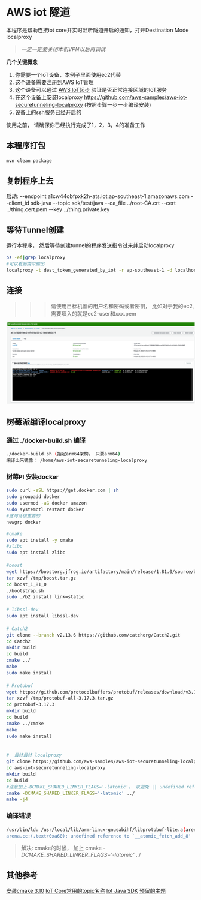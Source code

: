 # AWS iot 隧道

本程序是帮助连接iot core并实时监听隧道开启的通知，打开Destination Mode localproxy

>  _一定一定要关闭本机VPN以后再调试_


**几个关键概念**
1. 你需要一个IoT设备，本例子里面使用ec2代替
2. 这个设备需要注册到AWS IoT管理
3. 这个设备可以通过 [AWS IoT起步](https://docs.aws.amazon.com/zh_cn/iot/latest/developerguide/iot-quick-start.html) 验证是否正常连接区域的IoT服务
4. 在这个设备上安装localproxy https://github.com/aws-samples/aws-iot-securetunneling-localproxy (按照步骤一步一步编译安装)
5. 设备上的ssh服务已经开启的

使用之前， 请确保你已经执行完成了1，2，3，4的准备工作


## 本程序打包

```bash
mvn clean package
```


## 复制程序上去

启动:
--endpoint a1cw44obfpxk2h-ats.iot.ap-southeast-1.amazonaws.com --client_id sdk-java --topic sdk/test/java --ca_file ../root-CA.crt --cert ../thing.cert.pem --key ../thing.private.key

## 等待Tunnel创建

运行本程序， 然后等待创建tunnel的程序发送指令过来并启动localproxy

```bash
ps -ef|grep localproxy
#可以看到类似输出
localproxy -t dest_token_generated_by_iot -r ap-southeast-1 -d localhost:22

```

## 连接

>>> 请使用目标机器的用户名和密码或者密钥， 比如对于我的ec2, 需要填入的就是ec2-user和xxx.pem

![img](img.png)


## 树莓派编译localproxy

### 通过 ./docker-build.sh 编译

```bash
./docker-build.sh (指定arm64架构， 只要arm64)
编译出来镜像： /home/aws-iot-securetunneling-localproxy


```

### 树莓PI 安装docker
```bash
sudo curl -sSL https://get.docker.com | sh
sudo groupadd docker
sudo usermod -aG docker amazon
sudo systemctl restart docker
#这句话很重要的
newgrp docker

```

```bash
#cmake 
sudo apt install -y cmake
#zlibc
sudo apt install zlibc

#boost
wget https://boostorg.jfrog.io/artifactory/main/release/1.81.0/source/boost_1_81_0.tar.gz -O /tmp/boost.tar.gz
tar xzvf /tmp/boost.tar.gz
cd boost_1_81_0
./bootstrap.sh
sudo ./b2 install link=static

# libssl-dev
sudo apt install libssl-dev

# Catch2
git clone --branch v2.13.6 https://github.com/catchorg/Catch2.git
cd Catch2
mkdir build
cd build
cmake ../
make
sudo make install

# Protobuf
wget https://github.com/protocolbuffers/protobuf/releases/download/v3.17.3/protobuf-all-3.17.3.tar.gz -O /tmp/protobuf-all-3.17.3.tar.gz
tar xzvf /tmp/protobuf-all-3.17.3.tar.gz
cd protobuf-3.17.3
mkdir build
cd build
cmake ../cmake
make
sudo make install


#  最终最终 localproxy
git clone https://github.com/aws-samples/aws-iot-securetunneling-localproxy
cd aws-iot-securetunneling-localproxy
mkdir build
cd build
#注意加上-DCMAKE_SHARED_LINKER_FLAGS='-latomic'， 以避免 || undefined reference to '__atomic_fetch_add_8' || 错误
cmake -DCMAKE_SHARED_LINKER_FLAGS='-latomic' ../  
make -j4
```

### 编译错误

```bash
/usr/bin/ld: /usr/local/lib/arm-linux-gnueabihf/libprotobuf-lite.a(arena.cc.o): in function `google::protobuf::internal::ThreadSafeArena::Init(bool)':
arena.cc:(.text+0xa60): undefined reference to `__atomic_fetch_add_8'

```
>解决: cmake的时候， 加上 cmake _-DCMAKE_SHARED_LINKER_FLAGS='-latomic'_ ../

## 其他参考
[安装cmake 3.10](https://www.matbra.com/2017/12/07/install-cmake-on-aws-linux.html)
[IoT Core常用的topic名称](https://docs.aws.amazon.com/iot/latest/developerguide/reserved-topics.html#reserved-topics-secure)
[Iot Java SDK](https://docs.aws.amazon.com/iot/latest/developerguide/iot-sdks.html)
[预留的主题](https://docs.aws.amazon.com/zh_cn/iot/latest/developerguide/reserved-topics.html#reserved-topics-secure)